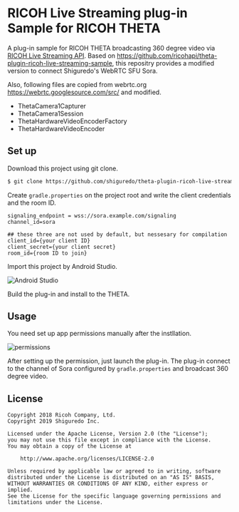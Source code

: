 # RICOH Live Streaming plug-in Sample for RICOH THETA

A plug-in sample for RICOH THETA broadcasting 360 degree video via [RICOH Live Streaming API](https://api.ricoh/products/live-streaming-api/).
Based on https://github.com/ricohapi/theta-plugin-ricoh-live-streaming-sample,
this repositry provides a modified version to connect Shiguredo's WebRTC SFU Sora.

Also, following files are copied from webrtc.org https://webrtc.googlesource.com/src/ and modified.

- ThetaCamera1Capturer
- ThetaCamera1Session
- ThetaHardwareVideoEncoderFactory
- ThetaHardwareVideoEncoder

## Set up

Download this project using git clone.

```sh
$ git clone https://github.com/shiguredo/theta-plugin-ricoh-live-streaming-sample
```

Create `gradle.properties` on the project root and write the client credentials and the room ID.

```
signaling_endpoint = wss://sora.example.com/signaling
channel_id=sora

## these three are not used by default, but nessesary for compilation
client_id={your client ID}
client_secret={your client secret}
room_id={room ID to join}
```

Import this project by Android Studio.

![Android Studio](images/android-studio.png)

Build the plug-in and install to the THETA.

## Usage

You need set up app permissions manually after the instllation.

![permissions](images/permissions.png)

After setting up the permission, just launch the plug-in. The plug-in connect to the channel of Sora
configured by `gradle.properties` and broadcast 360 degree video.

## License

```plain
Copyright 2018 Ricoh Company, Ltd.
Copyright 2019 Shiguredo Inc.

Licensed under the Apache License, Version 2.0 (the "License");
you may not use this file except in compliance with the License.
You may obtain a copy of the License at

    http://www.apache.org/licenses/LICENSE-2.0

Unless required by applicable law or agreed to in writing, software
distributed under the License is distributed on an "AS IS" BASIS,
WITHOUT WARRANTIES OR CONDITIONS OF ANY KIND, either express or implied.
See the License for the specific language governing permissions and
limitations under the License.
```
